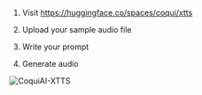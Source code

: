 1. Visit https://huggingface.co/spaces/coqui/xtts

2. Upload your sample audio file

3. Write your prompt

4. Generate audio


![CoquiAI-XTTS](https://github.com/user-attachments/assets/c48bcddc-a658-4514-b953-8206c00aed0f)
